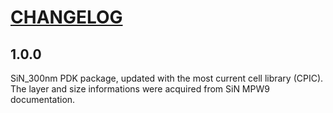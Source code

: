 # [CHANGELOG](https://keepachangelog.com/en/1.0.0/)

## 1.0.0
SiN_300nm PDK package, updated with the most current cell library (CPIC).
The layer and size informations were acquired from SiN MPW9 documentation.
